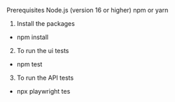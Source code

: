Prerequisites
Node.js (version 16 or higher)
npm or yarn

1. Install the packages
 - npm install

2. To run the ui tests
 -  npm test

3. To run the API tests
 - npx playwright tes

